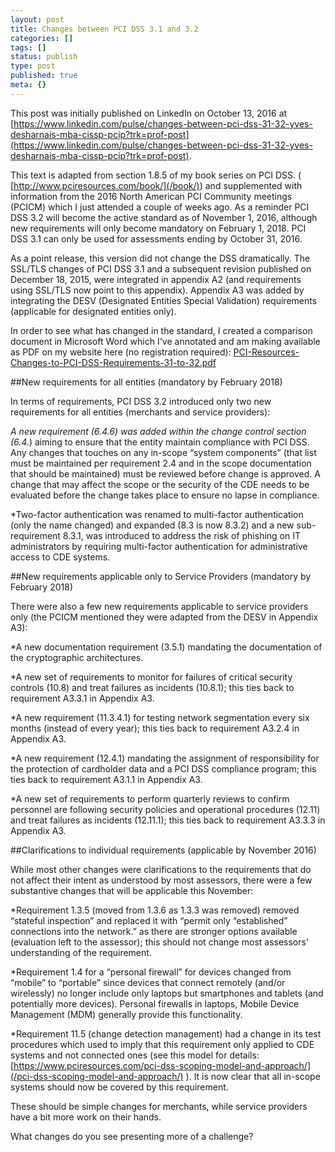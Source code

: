 ```yaml
---
layout: post
title: Changes between PCI DSS 3.1 and 3.2
categories: []
tags: []
status: publish
type: post
published: true
meta: {}
---
```


This post was initially published on LinkedIn on October 13, 2016 at 
[https://www.linkedin.com/pulse/changes-between-pci-dss-31-32-yves-desharnais-mba-cissp-pcip?trk=prof-post](https://www.linkedin.com/pulse/changes-between-pci-dss-31-32-yves-desharnais-mba-cissp-pcip?trk=prof-post).

This text is adapted from section 1.8.5 of my book series on PCI DSS. (
[http://www.pciresources.com/book/](/book/)) and supplemented with information from the 2016 North American PCI Community meetings (PCICM) which I just attended a couple of weeks ago.
As a reminder PCI DSS 3.2 will become the active standard as of November 1, 2016, although new requirements will only become mandatory on February 1, 2018. PCI DSS 3.1 can only be used for assessments ending by October 31, 2016.

As a point release, this version did not change the DSS dramatically. The SSL/TLS changes of PCI DSS 3.1 and a subsequent revision published on December 18, 2015, were integrated in appendix A2 (and requirements using SSL/TLS now point to this appendix). Appendix A3 was added by integrating the DESV (Designated Entities Special Validation) requirements (applicable for designated entities only).

In order to see what has changed in the standard, I created a comparison document in Microsoft Word which I've annotated and am making available as PDF on my website here (no registration required): 
[PCI-Resources-Changes-to-PCI-DSS-Requirements-31-to-32.pdf](/s/PCI-Resources-Changes-to-PCI-DSS-Requirements-31-to-32.pdf)

##New requirements for all entities (mandatory by February 2018)


In terms of requirements, PCI DSS 3.2 introduced only two new requirements for all entities (merchants and service providers):

*A new requirement (6.4.6) was added within the change control section (6.4.*) aiming to ensure that the entity maintain compliance with PCI DSS. Any changes that touches on any in-scope “system components” (that list must be maintained per requirement 2.4 and in the scope documentation that should be maintained) must be reviewed before change is approved. A change that may affect the scope or the security of the CDE needs to be evaluated before the change takes place to ensure no lapse in compliance.


*Two-factor authentication was renamed to multi-factor authentication (only the name changed) and expanded (8.3 is now 8.3.2) and a new sub-requirement 8.3.1, was introduced to address the risk of phishing on IT administrators by requiring multi-factor authentication for administrative access to CDE systems.

##New requirements applicable only to Service Providers (mandatory by February 2018)


There were also a few new requirements applicable to service providers only (the PCICM mentioned they were adapted from the DESV in Appendix A3):

*A new documentation requirement (3.5.1) mandating the documentation of the cryptographic architectures.


*A new set of requirements to monitor for failures of critical security controls (10.8) and treat failures as incidents (10.8.1); this ties back to requirement A3.3.1 in Appendix A3.


*A new requirement (11.3.4.1) for testing network segmentation every six months (instead of every year); this ties back to requirement A3.2.4 in Appendix A3.


*A new requirement (12.4.1) mandating the assignment of responsibility for the protection of cardholder data and a PCI DSS compliance program; this ties back to requirement A3.1.1 in Appendix A3.


*A new set of requirements to perform quarterly reviews to confirm personnel are following security policies and operational procedures (12.11) and treat failures as incidents (12.11.1); this ties back to requirement A3.3.3 in Appendix A3.

##Clarifications to individual requirements (applicable by November 2016)


While most other changes were clarifications to the requirements that do not affect their intent as understood by most assessors, there were a few substantive changes that will be applicable this November:

*Requirement 1.3.5 (moved from 1.3.6 as 1.3.3 was removed) removed “stateful inspection” and replaced it with “permit only “established” connections into the network.” as there are stronger options available (evaluation left to the assessor); this should not change most assessors' understanding of the requirement.


*Requirement 1.4 for a “personal firewall” for devices changed from “mobile” to “portable” since devices that connect remotely (and/or wirelessly) no longer include only laptops but smartphones and tablets (and potentially more devices). Personal firewalls in laptops, Mobile Device Management (MDM) generally provide this functionality.


*Requirement 11.5 (change detection management) had a change in its test procedures which used to imply that this requirement only applied to CDE systems and not connected ones (see this model for details: 
[https://www.pciresources.com/pci-dss-scoping-model-and-approach/](/pci-dss-scoping-model-and-approach/) ). It is now clear that all in-scope systems should now be covered by this requirement.

These should be simple changes for merchants, while service providers have a bit more work on their hands.

What changes do you see presenting more of a challenge?

